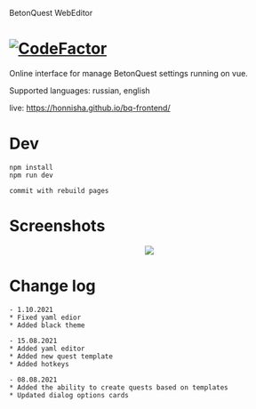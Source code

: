 BetonQuest WebEditor

<a href="https://www.codefactor.io/repository/github/honnisha/bq-frontend"><img src="https://www.codefactor.io/repository/github/honnisha/bq-frontend/badge" alt="CodeFactor" /></a>
=======
Online interface for manage BetonQuest settings running on vue.

Supported languages: russian, english

live: https://honnisha.github.io/bq-frontend/

Dev
=======
```
npm install
npm run dev

commit with rebuild pages
```

Screenshots
=======
<div align="center"><img src="https://github.com/honnisha/bq-frontend/blob/master/screenshots/1.png?raw=true"/></div>

Change log
=======
```
- 1.10.2021
* Fixed yaml edior
* Added black theme

- 15.08.2021
* Added yaml editor
* Added new quest template
* Added hotkeys

- 08.08.2021
* Added the ability to create quests based on templates
* Updated dialog options cards
```
